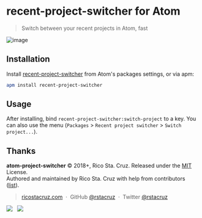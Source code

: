# recent-project-switcher for Atom

> Switch between your recent projects in Atom, fast

![image](https://user-images.githubusercontent.com/74385/43043029-c0bc1a7a-8dbc-11e8-914f-c32b77290721.png)

## Installation

Install [recent-project-switcher](http://atom.io/packages/recent-project-switcher) from Atom's packages settings, or via apm:

```sh
apm install recent-project-switcher
```

## Usage

After installing, bind `recent-project-switcher:switch-project` to a key. You can also use the menu (`Packages` > `Recent project switcher` > `Switch project...`).

## Thanks

**atom-project-switcher** © 2018+, Rico Sta. Cruz. Released under the [MIT] License.<br>
Authored and maintained by Rico Sta. Cruz with help from contributors ([list][contributors]).

> [ricostacruz.com](http://ricostacruz.com) &nbsp;&middot;&nbsp;
> GitHub [@rstacruz](https://github.com/rstacruz) &nbsp;&middot;&nbsp;
> Twitter [@rstacruz](https://twitter.com/rstacruz)

[![](https://img.shields.io/github/followers/rstacruz.svg?style=social&label=@rstacruz)](https://github.com/rstacruz) &nbsp;
[![](https://img.shields.io/twitter/follow/rstacruz.svg?style=social&label=@rstacruz)](https://twitter.com/rstacruz)

[MIT]: http://mit-license.org/
[contributors]: http://github.com/rstacruz/atom-project-switcher/contributors
